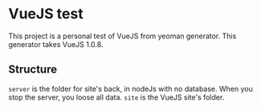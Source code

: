 # VueJS test

This project is a personal test of VueJS from yeoman generator.
This generator takes VueJS 1.0.8.

## Structure

`server` is the folder for site's back, in nodeJs with no database. When you stop the server, you loose all data.
`site` is the VueJS site's folder.
